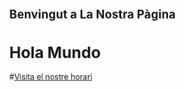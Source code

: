 ## Benvingut a La Nostra Pàgina
# Hola Mundo

#<a href="https://github.com/jllabres3/jllabres3.github.io/blob/master/horari.html">Visita el nostre horari</a>
